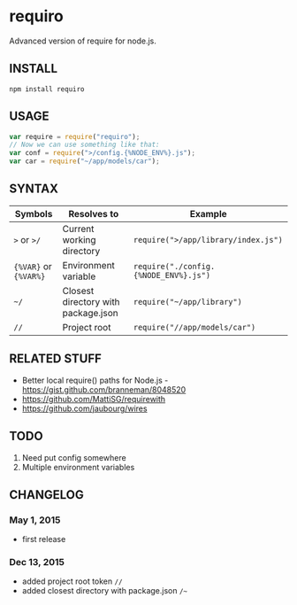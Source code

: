 requiro
=======
Advanced version of require for node.js.

INSTALL
-------
`npm install requiro` 

USAGE
-----
```js
var require = require("requiro");
// Now we can use something like that:
var conf = require(">/config.{%NODE_ENV%}.js");
var car = require("~/app/models/car");
```

SYNTAX
------
Symbols                  | Resolves to               | Example                              |
----------------------   | -----------------         | ----------------------               |
`>` or `>/`              | Current working directory |  `require(">/app/library/index.js")`  |
`{%VAR}` or `{%VAR%}`    | Environment variable      |  `require("./config.{%NODE_ENV%}.js")` |
`~/`                     | Closest directory with package.json      |  `require("~/app/library")` |
`//`                     | Project root              |  `require("//app/models/car")` |


RELATED STUFF
-------------
* Better local require() paths for Node.js - https://gist.github.com/branneman/8048520
* https://github.com/MattiSG/requirewith
* https://github.com/jaubourg/wires

TODO
----
1. Need put config somewhere
2. Multiple environment variables

CHANGELOG
---------
### May 1, 2015
- first release  

### Dec 13, 2015
- added project root token `//`
- added closest directory with package.json `/~`
